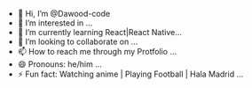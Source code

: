 - 👋 Hi, I’m @Dawood-code
- 👀 I’m interested in ...
- 🌱 I’m currently learning  React|React Native...
- 💞️ I’m looking to collaborate on ...
- 📫 How to reach me through my Protfolio ...
- 😄 Pronouns: he/him ...
- ⚡ Fun fact: Watching anime | Playing Football | Hala Madrid ...

<!---
Dawood-code/Dawood-code is a ✨ special ✨ repository because its `README.md` (this file) appears on your GitHub profile.
You can click the Preview link to take a look at your changes.
--->
